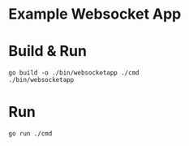 # Example Websocket App

# Build & Run

```shell
go build -o ./bin/websocketapp ./cmd
./bin/websocketapp
```

# Run

```shell
go run ./cmd
```